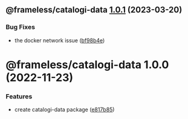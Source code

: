 ## @frameless/catalogi-data [1.0.1](https://github.com/frameless/strapi/compare/@frameless/catalogi-data@1.0.0...@frameless/catalogi-data@1.0.1) (2023-03-20)


### Bug Fixes

* the docker network issue ([bf98b4e](https://github.com/frameless/strapi/commit/bf98b4efd365c22764b48898f9952b18daa7e6df))

# @frameless/catalogi-data 1.0.0 (2022-11-23)


### Features

* create catalogi-data package ([e817b85](https://github.com/frameless/strapi/commit/e817b8555312809a75617ee4a19adecb3b071bea))
